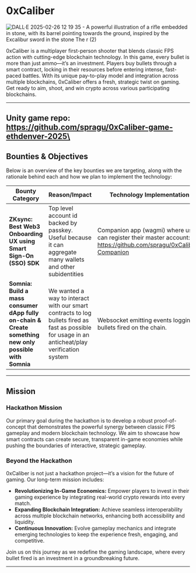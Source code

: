 # 0xCaliber
![DALL·E 2025-02-26 12 19 35 - A powerful illustration of a rifle embedded in stone, with its barrel pointing towards the ground, inspired by the Excalibur sword in the stone  The r (2)](https://github.com/user-attachments/assets/765c9090-8c93-4434-970b-3476e80db0ee)

0xCaliber is a multiplayer first-person shooter that blends classic FPS action with cutting-edge blockchain technology. In this game, every bullet is more than just ammo—it’s an investment. Players buy bullets through a smart contract, locking in their resources before entering intense, fast-paced battles. With its unique pay-to-play model and integration across multiple blockchains, 0xCaliber offers a fresh, strategic twist on gaming. Get ready to aim, shoot, and win crypto across various participating blockchains.

---
Unity game repo: https://github.com/spragu/0xCaliber-game-ethdenver-2025\
---

## Bounties & Objectives

Below is an overview of the key bounties we are targeting, along with the rationale behind each and how we plan to implement the technology:

| **Bounty Category**               | **Reason/Impact**                                          | **Technology Implementation**                                   |
|-----------------------------------|------------------------------------------------------------|-----------------------------------------------------------------|
| **ZKsync: Best Web3 Onboarding UX using Smart Sign-On (SSO) SDK**          | Top level account id backed by passkey. Useful because it can aggregate many wallets and other subidentities           | Companion app (wagmi) where users can register their master account: https://github.com/spragu/0xCaliber-Companion      |
| **Somnia: Build a mass consumer dApp fully on-chain & Create something new only possible with Somnia**          | We wanted a way to interact with our smart contracts to log bullets fired as fast as possible for usage in an anticheat/play verification system           | Websocket emitting events logging bullets fired on the chain.      |


---

## Mission

### Hackathon Mission
Our primary goal during the hackathon is to develop a robust proof-of-concept that demonstrates the powerful synergy between classic FPS gameplay and modern blockchain technology. We aim to showcase how smart contracts can create secure, transparent in-game economies while pushing the boundaries of interactive, strategic gameplay.

### Beyond the Hackathon
0xCaliber is not just a hackathon project—it’s a vision for the future of gaming. Our long-term mission includes:

- **Revolutionizing In-Game Economics:** Empower players to invest in their gaming experience by integrating real-world crypto rewards into every match.
- **Expanding Blockchain Integration:** Achieve seamless interoperability across multiple blockchain networks, enhancing both accessibility and liquidity.
- **Continuous Innovation:** Evolve gameplay mechanics and integrate emerging technologies to keep the experience fresh, engaging, and competitive.

Join us on this journey as we redefine the gaming landscape, where every bullet fired is an investment in a groundbreaking future.

---
